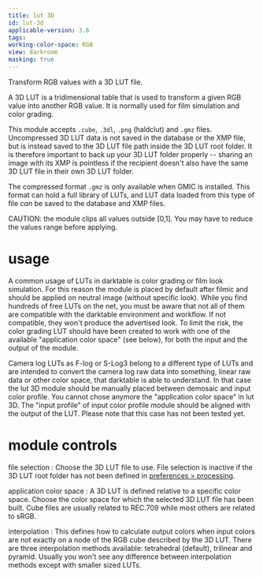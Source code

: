 ```yaml
---
title: lut 3D
id: lut-3d
applicable-version: 3.6
tags:
working-color-space: RGB
view: darkroom
masking: true
---
```


Transform RGB values with a 3D LUT file.

A 3D LUT is a tridimensional table that is used to transform a given RGB value into another RGB value. It is normally used for film simulation and color grading.

This module accepts `.cube`, `.3dl`, `.png` (haldclut) and `.gmz` files. Uncompressed 3D LUT data is not saved in the database or the XMP file, but is instead saved to the 3D LUT file path inside the 3D LUT root folder. It is therefore important to back up your 3D LUT folder properly -- sharing an image with its XMP is pointless if the recipient doesn't also have the same 3D LUT file in their own 3D LUT folder.

The compressed format `.gmz` is only available when GMIC is installed. This format can hold a full library of LUTs, and LUT data loaded from this type of file _can_ be saved to the database and XMP files.

CAUTION: the module clips all values outside [0,1]. You may have to reduce the values range before applying.

# usage

A common usage of LUTs in darktable is color grading or film look simulation. For this reason the module is placed by default after filmic and should be applied on neutral image (without specific look).
While you find hundreds of free LUTs on the net, you must be aware that not all of them are compatible with the darktable environment and workflow. If not compatible, they won't produce the advertised look.
To limit the risk, the color grading LUT should have been created to work with one of the available "application color space" (see below), for both the input and the output of the module.

Camera log LUTs as F-log or S-Log3 belong to a different type of LUTs and are intended to convert the camera log raw data into something, linear raw data or other color space, that darktable is able to understand. In that case the lut 3D module should be manually placed between demosaic and input color profile. You cannot chose anymore the "application color space" in lut 3D. The "input profile" of input color profile module should be aligned with the output of the LUT.
Please note that this case has not been tested yet.

# module controls

file selection
: Choose the 3D LUT file to use. File selection is inactive if the 3D LUT root folder has not been defined in [preferences > processing](../../preferences-settings/processing.md).

application color space
: A 3D LUT is defined relative to a specific color space. Choose the color space for which the selected 3D LUT file has been built. Cube files are usually related to REC.709 while most others are related to sRGB.

interpolation
: This defines how to calculate output colors when input colors are not exactly on a node of the RGB cube described by the 3D LUT. There are three interpolation methods available: tetrahedral (default), trilinear and pyramid. Usually you won't see any difference between interpolation methods except with smaller sized LUTs.
